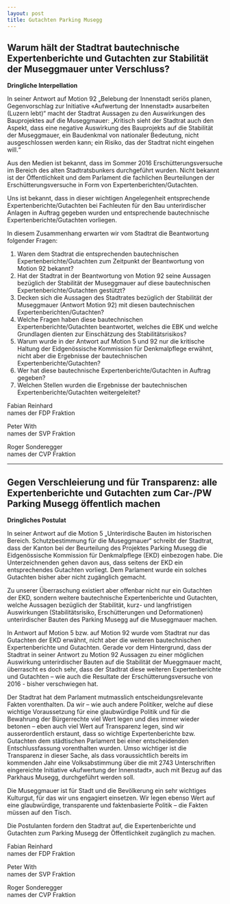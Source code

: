 ```yaml
---
layout: post
title: Gutachten Parking Musegg
---
```


## Warum hält der Stadtrat bautechnische Expertenberichte und Gutachten zur Stabilität der Museggmauer unter Verschluss?

**Dringliche Interpellation**

In seiner Antwort auf Motion 92 „Belebung der Innenstadt seriös planen, Gegenvorschlag zur Initiative «Aufwertung der Innenstadt» ausarbeiten (Luzern lebt)“ macht der Stadtrat Aussagen zu den Auswirkungen des Bauprojektes auf die Museggmauer: „Kritisch sieht der Stadtrat auch den Aspekt, dass eine negative Auswirkung des Bauprojekts auf die Stabilität der Museggmauer, ein Baudenkmal von nationaler Bedeutung, nicht ausgeschlossen werden kann; ein Risiko, das der Stadtrat nicht eingehen will.“

Aus den Medien ist bekannt, dass im Sommer 2016 Erschütterungsversuche im Bereich des alten Stadtratsbunkers durchgeführt wurden. Nicht bekannt ist der Öffentlichkeit und dem Parlament die  fachlichen Beurteilungen der Erschütterungsversuche in Form  von Expertenberichten/Gutachten.

Uns ist bekannt, dass in dieser wichtigen Angelegenheit  entsprechende Expertenberichte/Gutachten bei Fachleuten für den Bau unterirdischer Anlagen in Auftrag gegeben wurden und  entsprechende bautechnische Expertenberichte/Gutachten vorliegen.

In diesem Zusammenhang erwarten wir vom Stadtrat die Beantwortung folgender Fragen:

1.	Waren dem Stadtrat die entsprechenden bautechnischen Expertenberichte/Gutachten zum Zeitpunkt der Beantwortung von Motion 92 bekannt?
2.	Hat der Stadtrat in der Beantwortung von Motion 92 seine Aussagen bezüglich der Stabilität der Museggmauer auf diese bautechnischen Expertenberichte/Gutachten gestützt?
3.	Decken sich die Aussagen des Stadtrates bezüglich der Stabilität der Museggmauer (Antwort Motion 92) mit diesen  bautechnischen Expertenberichten/Gutachten?
4.	Welche Fragen haben diese bautechnischen Expertenberichte/Gutachten beantwortet, welches die EBK und welche Grundlagen dienten zur Einschätzung des Stabilitätsrisikos?
5.	Warum wurde in der Antwort auf Motion 5 und 92 nur die kritische Haltung der Eidgenössische Kommission für Denkmalpflege erwähnt, nicht aber die  Ergebnisse der bautechnischen Expertenberichte/Gutachten?
6.	Wer hat diese bautechnische Expertenberichte/Gutachten in Auftrag gegeben?
7.	Welchen Stellen wurden die Ergebnisse der bautechnischen Expertenberichte/Gutachten weitergeleitet?

Fabian Reinhard  
names der FDP Fraktion

Peter With  
names der SVP Fraktion

Roger Sonderegger  
names der CVP Fraktion

----

## Gegen Verschleierung und für Transparenz: alle Expertenberichte und Gutachten zum Car-/PW Parking Musegg öffentlich machen

**Dringliches Postulat**

In seiner Antwort auf die Motion 5 „Unterirdische Bauten im historischen Bereich. Schutzbestimmung für die Museggmauer“ schreibt der Stadtrat, dass der Kanton bei der Beurteilung des Projektes Parking Musegg die Eidgenössische Kommission für Denkmalpflege (EKD) einbezogen habe. Die Unterzeichnenden gehen davon aus, dass seitens der EKD ein entsprechendes Gutachten vorliegt. Dem Parlament wurde ein solches Gutachten bisher aber nicht zugänglich gemacht.

Zu unserer Überraschung existiert aber offenbar nicht nur ein Gutachten der EKD, sondern weitere bautechnische Expertenberichte und Gutachten, welche Aussagen bezüglich der Stabilität, kurz- und langfristigen Auswirkungen (Stabilitätsrisiko, Erschütterungen und Deformationen) unterirdischer Bauten des Parking Musegg auf die Museggmauer machen.

In Antwort auf Motion 5 bzw. auf Motion 92 wurde vom Stadtrat nur das Gutachten der EKD erwähnt, nicht aber die weiteren bautechnischen Expertenberichte und Gutachten. Gerade vor dem Hintergrund, dass der Stadtrat in seiner Antwort zu Motion 92 Aussagen zu einer möglichen Auswirkung unterirdischer Bauten auf die Stabilität der Mueggmauer macht, überrascht es doch sehr, dass der Stadtrat diese weiteren Expertenberichte und Gutachten – wie auch die Resultate der Erschütterungsversuche von 2016 - bisher verschwiegen hat.

Der Stadtrat hat dem Parlament mutmasslich entscheidungsrelevante Fakten vorenthalten. Da wir – wie auch andere Politiker, welche auf diese wichtige Voraussetzung für eine glaubwürdige Politik und für die Bewahrung der Bürgerrechte viel Wert legen und dies immer wieder betonen – eben auch viel Wert auf Transparenz legen, sind wir ausserordentlich erstaunt, dass so wichtige Expertenberichte bzw. Gutachten dem städtischen Parlament bei einer entscheidenden Entschlussfassung vorenthalten wurden. Umso wichtiger ist die Transparenz in dieser Sache, als dass voraussichtlich bereits im kommenden Jahr eine Volksabstimmung über die mit 2743 Unterschriften eingereichte Initiative «Aufwertung der Innenstadt», auch mit Bezug auf das Parkhaus Musegg, durchgeführt werden soll.

Die Museggmauer ist für Stadt und die Bevölkerung ein sehr wichtiges Kulturgut, für das wir uns engagiert einsetzen. Wir legen ebenso Wert auf eine glaubwürdige, transparente und faktenbasierte Politik – die Fakten müssen auf den Tisch.

Die Postulanten fordern den Stadtrat auf, die Expertenberichte und Gutachten zum Parking Musegg der Öffentlichkeit zugänglich zu machen.

Fabian Reinhard  
names der FDP Fraktion

Peter With  
names der SVP Fraktion

Roger Sonderegger  
names der CVP Fraktion